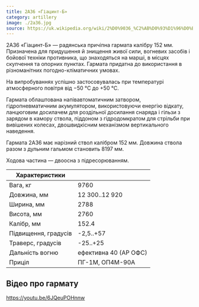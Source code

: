 ```yaml
---
title: 2А36 «Гіацинт-Б»
category: artillery
image: ./2a36.jpg
source: https://uk.wikipedia.org/wiki/2%D0%9036_%C2%AB%D0%93%D1%96%D0%B0%D1%86%D0%B8%D0%BD%D1%82-%D0%91%C2%BB
---
```


2А36 «Гіацинт-Б» — радянська причіпна гармата калібру 152 мм.
Призначена для придушення й знищення живої сили, вогневих засобів і бойової техніки противника, що знаходяться на марші, в місцях скупчення та опорних пунктах. Гармата придатна до використання в різноманітних погодно-кліматичних умовах.

На випробуваннях успішно застосовувалась при температурі атмосферного повітря від −50 °C до +50 °C.

Гармата облаштована напівавтоматичним затвором, гідропневматичним акумулятором, використовуючи енергію відкату, ланцюговим досилачем для роздільної досилання снаряда і гільзи з зарядом в камору ствола, піддоном з гідродомкратом для стрільби при вивішених колесах, двошвидкісним механізмом вертикального наведення.

Гармата 2А36 має нарізний ствол калібром 152 мм. Довжина ствола разом з дульним гальмом становить 8197 мм.

Ходова частина — двоосна з підресорюванням.

| Характеристики       |                       |
| -------------------- | --------------------- |
| Вага, кг             | 9760                  |
| Довжина, мм          | 12 300..12 920        |
| Ширина, мм           | 2788                  |
| Висота, мм           | 2760                  |
| Калібр, мм           | 152.4                 |
| Підвищення, градусів | -2,5..+57             |
| Траверс, градусів    | -25..+25              |
| Дальність вогню      | ефективна 40 (АР ОФС) |
| Приціл               | ПГ-1М, ОП4М-90А       |

## Відео про гармату

https://youtu.be/6JQeuPOHnnw